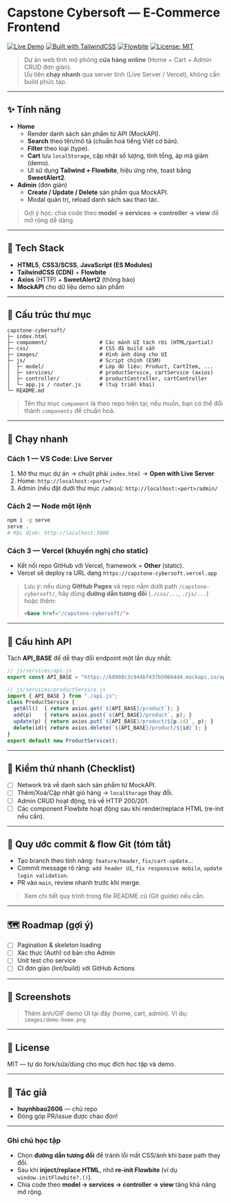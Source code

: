 # Capstone Cybersoft — E‑Commerce Frontend

[![Live Demo](https://img.shields.io/badge/demo-vercel-success)](https://capstone-cybersoft.vercel.app)
[![Built with TailwindCSS](https://img.shields.io/badge/TailwindCSS-CDN-blue)](https://tailwindcss.com/)
[![Flowbite](https://img.shields.io/badge/Flowbite-UI%20Components-0ea5e9)](https://flowbite.com/)
[![License: MIT](https://img.shields.io/badge/License-MIT-green.svg)](#license)

> Dự án web tĩnh mô phỏng **cửa hàng online** (Home + Cart + Admin CRUD đơn giản).  
> Ưu tiên **chạy nhanh** qua server tĩnh (Live Server / Vercel), không cần build phức tạp.

---

## ✨ Tính năng

- **Home**
  - Render danh sách sản phẩm từ API (MockAPI).
  - **Search** theo tên/mô tả (chuẩn hoá tiếng Việt cơ bản).
  - **Filter** theo loại (type).
  - **Cart** lưu `localStorage`, cập nhật số lượng, tính tổng, áp mã giảm (demo).
  - UI sử dụng **Tailwind + Flowbite**, hiệu ứng nhẹ, toast bằng **SweetAlert2**.
- **Admin** (đơn giản)
  - **Create / Update / Delete** sản phẩm qua MockAPI.
  - Modal quản trị, reload danh sách sau thao tác.

> Gợi ý học: chia code theo **model → services → controller → view** để mở rộng dễ dàng.

---

## 🧰 Tech Stack

- **HTML5**, **CSS3/SCSS**, **JavaScript (ES Modules)**
- **TailwindCSS (CDN)** + **Flowbite**
- **Axios** (HTTP) + **SweetAlert2** (thông báo)
- **MockAPI** cho dữ liệu demo sản phẩm

---

## 📁 Cấu trúc thư mục

```
capstone-cybersoft/
├─ index.html
├─ compoment/                 # Các mảnh UI tách rời (HTML/partial)
├─ css/                       # CSS đã build sẵn
├─ images/                    # Hình ảnh dùng cho UI
├─ js/                        # Script chính (ESM)
│  ├─ model/                  # Lớp dữ liệu: Product, CartItem, ...
│  ├─ services/               # productService, cartService (axios)
│  ├─ controller/             # productController, cartController
│  └─ app.js / router.js      # (tuỳ triển khai)
└─ README.md
```

> Tên thư mục `compoment` là theo repo hiện tại; nếu muốn, bạn có thể đổi thành `components` để chuẩn hoá.

---

## 🚀 Chạy nhanh

### Cách 1 — VS Code: Live Server
1. Mở thư mục dự án → chuột phải `index.html` → **Open with Live Server**  
2. Home: `http://localhost:<port>/`  
3. Admin (nếu đặt dưới thư mục `/admin`): `http://localhost:<port>/admin/`

### Cách 2 — Node một lệnh
```bash
npm i -g serve
serve .
# Mặc định: http://localhost:3000
```

### Cách 3 — Vercel (khuyến nghị cho static)
- Kết nối repo GitHub với Vercel, framework = **Other** (static).  
- Vercel sẽ deploy ra URL dạng `https://capstone-cybersoft.vercel.app`

> Lưu ý: nếu dùng **GitHub Pages** và repo nằm dưới path `/capstone-cybersoft/`, hãy dùng **đường dẫn tương đối** (`./css/...`, `./js/...`) hoặc thêm:
>
> ```html
> <base href="/capstone-cybersoft/">
> ```

---

## 🔌 Cấu hình API

Tách **API_BASE** để dễ thay đổi endpoint một lần duy nhất:

```js
// js/services/api.js
export const API_BASE = "https://68908c3c944bf437b59664d4.mockapi.io/api";

// js/services/productService.js
import { API_BASE } from "./api.js";
class ProductService {
  getAll()  { return axios.get(`${API_BASE}/product`); }
  add(p)    { return axios.post(`${API_BASE}/product`, p); }
  update(p) { return axios.put(`${API_BASE}/product/${p.id}`, p); }
  delete(id){ return axios.delete(`${API_BASE}/product/${id}`); }
}
export default new ProductService();
```

---

## 🧪 Kiểm thử nhanh (Checklist)

- [ ] Network trả về danh sách sản phẩm từ MockAPI.
- [ ] Thêm/Xoá/Cập nhật giỏ hàng → `localStorage` thay đổi.
- [ ] Admin CRUD hoạt động, trả về HTTP 200/201.
- [ ] Các component Flowbite hoạt động sau khi render/replace HTML (re-init nếu cần).

---

## 🤝 Quy ước commit & flow Git (tóm tắt)

- Tạo branch theo tính năng: `feature/header`, `fix/cart-update`…
- Commit message rõ ràng: `add header UI`, `fix responsive mobile`, `update login validation`.
- PR vào `main`, review nhanh trước khi merge.

> Xem chi tiết quy trình trong file README cũ (Git guide) nếu cần.

---

## 🗺️ Roadmap (gợi ý)

- [ ] Pagination & skeleton loading
- [ ] Xác thực (Auth) cơ bản cho Admin
- [ ] Unit test cho service
- [ ] CI đơn giản (lint/build) với GitHub Actions

---

## 📸 Screenshots

> Thêm ảnh/GIF demo UI tại đây (home, cart, admin). Ví dụ: `images/demo-home.png`

---

## 📜 License

MIT — tự do fork/sửa/dùng cho mục đích học tập và demo.

---

## 🙌 Tác giả

- **huynhbao2606** — chủ repo  
- Đóng góp PR/issue được chào đón!

---

### Ghi chú học tập
- Chọn **đường dẫn tương đối** để tránh lỗi mất CSS/ảnh khi base path thay đổi.
- Sau khi **inject/replace HTML**, nhớ **re-init Flowbite** (ví dụ `window.initFlowbite?.()`).
- Chia code theo **model → services → controller → view** tăng khả năng mở rộng.
